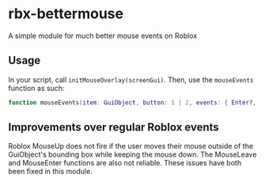# rbx-bettermouse
A simple module for much better mouse events on Roblox

## Usage
In your script, call `initMouseOverlay(screenGui)`. Then, use the `mouseEvents` function as such:
```lua
function mouseEvents(item: GuiObject, button: 1 | 2, events: { Enter?, Up?, Down?, Leave?, Move?, Click? })
```

## Improvements over regular Roblox events
Roblox MouseUp does not fire if the user moves their mouse outside of the GuiObject's bounding box while keeping the mouse down. The MouseLeave and MouseEnter functions are also not reliable. These issues have both been fixed in this module.
